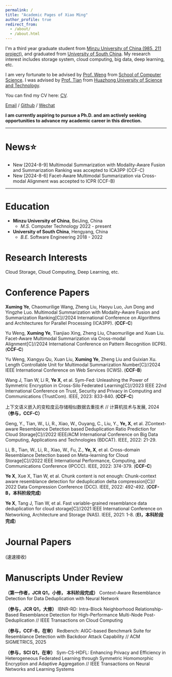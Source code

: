 ```yaml
---
permalink: /
title: "Academic Pages of Xiao Ming"
author_profile: true
redirect_from: 
  - /about/
  - /about.html
---
```


I'm a third year graduate student from [Minzu University of China (985, 211 project)](https://www.muc.edu.cn/), and graduated from [University of South China](https://www.usc.edu.cn/). My research interest includes storage system, cloud computing, big data, deep learning, etc.

I am very fortunate to be advised by [Prof. Weng](https://gjaqyjy.muc.edu.cn/info/1052/1171.htm) from [School of Computer Science](https://cs.pku.edu.cn/). I was advised by [Prof. Tian](https://tianwenlong001.github.io/wenlongtian/) from [Huazhong University of Science and Technology](https://www.hust.edu.cn/).

You can find my CV here: [CV](../files/cv-申博简历.pdf).

[Email](xumingye@muc.edu.cn) / [Github](https://github.com/XumingYE) / [Wechat](../images/wc.jpg)

**I am currently aspiring to pursue a Ph.D. and am actively seeking opportunities to advance my academic career in this direction.**

---------------

News:star:
======
- New [2024-8-9] Multimodal Summarization with Modality-Aware Fusion and Summarization Ranking was accepted to ICA3PP (CCF-C)
- New [2024-8-6] Facet-Aware Multimodal Summarization via Cross-modal Alignment was accepted to ICPR (CCF-B)


---------------

Education
======
- **Minzu University of China**, BeiJing, China
  - *M.S.* Computer Technology 2022 - present
- **University of South China**, Hengyang, China 
  - *B.E.* Software Engineering 2018 - 2022

Research Interests
======
Cloud Storage, Cloud Computing, Deep Learning, etc.

Conference Papers
======
**Xuming Ye**, Chaomurilige Wang, Zheng Liu, Haoyu Luo, Jun Dong and Yingzhe Luo. Multimodal Summarization with Modality-Aware Fusion and Summarization Ranking[C]//2024 International
Conference on Algorithms and Architectures for Parallel Processing (ICA3PP). (**CCF-C**)

Yu Weng, **Xuming Ye**, Tianjiao Xing, Zheng Liu, Chaomurilige and Xuan Liu. Facet-Aware Multimodal Summarization via Cross-modal Alignment[C]//2024 International Conference on Pattern Recognition (ICPR). (**CCF-C**)

Yu Weng, Xiangyu Qu, Xuan Liu, **Xuming Ye**, Zheng Liu and Guixian Xu. Length Controllable Unit for Multimodal Summarization
Number[C]//2024 IEEE
International Conference on Web Services (ICWS). (**CCF-B**)

Wang J, Tian W, Li R, **Ye X**, et al. Sym-Fed: Unleashing the Power of Symmetric Encryption in Cross-Silo Federated Learning[C]//2023 IEEE 22nd International Conference on Trust, Security and Privacy in Computing and Communications (TrustCom). IEEE, 2023: 833-840. (**CCF-C**)

上下文语义嵌入的变粒度云存储相似数据去重技术 // 计算机技术与发展, 2024 **（参与，CCF-C）**

Geng, Y., Tian, W., Li, R., Xiao, W., Ouyang, C., Liu, Y., **Ye, X**, et al. ZContext-aware Resemblance Detection based Deduplication Ratio Prediction for Cloud Storage[C]//2022 IEEE/ACM International Conference on Big Data Computing, Applications and Technologies (BDCAT). IEEE, 2022: 21-29.

Li, B., Tian, W., Li, R., Xiao, W., Fu, Z., **Ye, X**, et al. Cross-domain Resemblance Detection based on Meta-learning for Cloud Storage[C]//2022 IEEE International Performance, Computing, and Communications Conference (IPCCC). IEEE, 2022: 374-379. (**CCF-C**)

**Ye X**, Xue X, Tian W, et al. Chunk content is not enough: Chunk-context aware resemblance detection for deduplication delta compression[C]// 2022 Data Compression Conference (DCC). IEEE, 2022: 492-492. (**CCF-B，本科阶段完成**)

**Ye X**, Tang J, Tian W, et al. Fast variable-grained resemblance data deduplication for cloud storage[C]//2021 IEEE International Conference on Networking, Architecture and Storage (NAS). IEEE, 2021: 1-8. (**EI，本科阶段完成**)


Journal Papers
======
(速速接收)

Manuscripts Under Review
======
**（第一作者，JCR Q1，小修， 本科阶段完成）** Context-Aware Resemblance Detection for Data Deduplication with Neural Network

**（参与，JCR Q1，大修）** IBNR-RD: Intra-Block Neighborhood Relationship-Based Resemblance Detection for High-Performance Multi-Node Post-Deduplication // IEEE Transactions on Cloud Computing

**（参与，CCF-B，在审）** Redbench: AIGC-based Benchmark Suite for Resemblance Detection with Backdoor Attack Capability // ACM SIGMETRICS, 2025

**（参与，SCI Q1，在审）** Sym-CS-HDFL: Enhancing Privacy and Efficiency in Heterogeneous Federated Learning through Symmetric Homomorphic Encryption and Adaptive Aggregation // IEEE Transactions on Neural Networks and Learning Systems

<!-- **Markdown generator**

I have also created [a set of Jupyter notebooks](https://github.com/academicpages/academicpages.github.io/tree/master/markdown_generator
) that converts a CSV containing structured data about talks or presentations into individual markdown files that will be properly formatted for the Academic Pages template. The sample CSVs in that directory are the ones I used to create my own personal website at stuartgeiger.com. My usual workflow is that I keep a spreadsheet of my publications and talks, then run the code in these notebooks to generate the markdown files, then commit and push them to the GitHub repository. -->



<!-- Example: editing a markdown file for a talk
![Editing a markdown file for a talk](/images/editing-talk.png) -->

<!-- For more info
------
More info about configuring Academic Pages can be found in [the guide](https://academicpages.github.io/markdown/). The [guides for the Minimal Mistakes theme](https://mmistakes.github.io/minimal-mistakes/docs/configuration/) (which this theme was forked from) might also be helpful. -->
